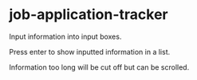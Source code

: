 # job-application-tracker

Input information into input boxes.

Press enter to show inputted information in a list.

Information too long will be cut off but can be scrolled.

